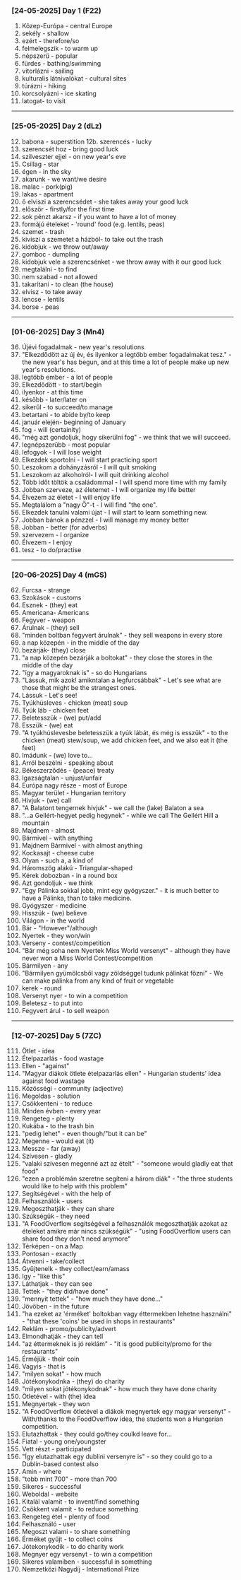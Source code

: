 ### [24-05-2025] Day 1 (F22)
1. Kõzep-Európa - central Europe
2. sekély - shallow
3. ezért - therefore/so
4. felmelegszik - to warm up
5. népszerű - popular
6. fürdes - bathing/swimming
7. vitorlázni - sailing
8. kulturalis látnivalókat - cultural sites
9. túrázni - hiking
10. korcsolyázni - ice skating
11. latogat- to visit
---
### [25-05-2025] Day 2 (dLz)
12. babona - superstition
12b. szerencés - lucky
14. szerencsét hoz - bring good luck
15. szilveszter ejjel - on new year's eve
16. Csillag - star
17. égen - in the sky
18. akarunk - we want/we desire
19. malac - pork(pig)
20. lakas - apartment
21. ő elviszi a szerencsédet - she takes away your good luck
22. először - firstly/for the first time
23. sok pénzt akarsz - if you want to have a lot of money
24. formájú ételeket - 'round' food (e.g. lentils, peas)
25. szemet - trash
26. kiviszi a szemetet a házból- to take out the trash
27. kidobjuk - we throw out/away
28. gomboc - dumpling
29. kidobjuk vele a szerencsénket - we throw away with it our good luck
30. megtalálni - to find
31. nem szabad - not allowed
32. takarítani - to clean (the house)
33. elvisz - to take away
34. lencse - lentils
35. borse - peas
---
### [01-06-2025] Day 3 (Mn4)
36. Újévi fogadalmak - new year's resolutions
37. "Elkezdődött az új év, és ilyenkor a legtöbb ember fogadalmakat tesz." - the new year's has begun, and at this time a lot of people make up new year's resolutions.
38. legtöbb ember - a lot of people
39. Elkezdődött - to start/begin
40. ilyenkor - at this time
41. később - later/later on
42. sikerűl - to succeed/to manage
43. betartani - to abide by/to keep
44. január elején- beginning of January
45. fog - will (certainity)
46. "még azt gondoljuk, hogy sikerülni fog" - we think that we will succeed.
47. legnépszerűbb - most popular
48. lefogyok - I will lose weight
49. Elkezdek sportolni - I will start practicing sport
50. Leszokom a dohányzásról - I will quit smoking
51. Leszokom az alkoholról- I will quit drinking alcohol
52. Több időt töltök a családommal - I will spend more time with my family
53. Jobban szerveze, az életemet - I will organize my life better
54. Élvezem az életet - I will enjoy life
55. Megtalálom a "nagy Ő"-t - I will find "the one".
56. Elkezdek tanulni valami újat - I will start to learn something new.
57. Jobban bánok a pénzzel - I will manage my money better
58. Jobban - better (for adverbs)
59. szervezem - I organize
60. Élvezem - I enjoy
61. tesz - to do/practise
---
### [20-06-2025] Day 4 (mGS)
62. Furcsa - strange
63. Szokások - customs
64. Esznek - (they) eat
65. Americana- Americans
66. Fegyver - weapon
67. Árulnak - (they) sell
68. "minden boltban fegyvert árulnak" - they sell weapons in every store
69. a nap közepén - in the middle of the day
70. bezárják- (they) close
71. "a nap közepén bezárják a boltokat" - they close the stores in the middle of the day
72. "így a magyaroknak is" - so do Hungarians
73. "Lássuk, mik azok! amikntalan a legfurcsábbak" - Let's see what are those that might be the strangest ones.
74. Lássuk - Let's see!
75. Tyúkhúsleves - chicken (meat) soup
76. Tyúk láb - chicken feet
77. Beletesszük - (we) put/add
78. Esszük - (we) eat
79. "A tyúkhúslevesbe beletesszük a tyúk lábát, és még is esszük" - to the chicken (meat) stew/soup, we add chicken feet, and we also eat it (the feet)
80. Imádunk - (we) love to...
81. Arról beszélni - speaking about
82. Békeszerződés - (peace) treaty
83. Igazságtalan - unjust/unfair
84. Európa nagy része - most of Europe
85. Magyar terület - Hungarian territory
86. Hívjuk - (we) call
87. "A Balatont tengernek hívjuk" - we call the (lake) Balaton a sea
88. "...a Gellért-hegyet pedig hegynek" - while we call The Gellért Hill a mountain
89. Majdnem - almost
90. Bármivel - with anything
91. Majdnem Bármivel - with almost anything
92. Kockasajt - cheese cube
93. Olyan - such a, a kind of
94. Háromszög alakú - Triangular-shaped
95. Kérek dobozban  - in a round box
96. Azt gondoljuk - we think
97. "Egy Pálinka sokkal jobb, mint egy gyógyszer." - it is much better to have a Pálinka, than to take medicine.
98. Gyógyszer - medicine
99. Hisszük - (we) believe
100. Világon - in the world
101. Bár - "However"/although
102. Nyertek - they won/win
103. Verseny - contest/competition
104. "Bár még soha nem Nyertek Miss World versenyt" - although they have never won a Miss World Contest/competition
105. Bármilyen - any
106. "Bármilyen gyümölcsből vagy zöldséggel tudunk pálinkát főzni" - We can make pálinka from any kind of fruit or vegetable
107. kerek - round
108. Versenyt nyer - to win a competition
109. Beletesz - to put into
110. Fegyvert árul - to sell weapon
---
### [12-07-2025] Day 5 (7ZC)
111. Ötlet - idea
112. Ételpazarlás - food wastage
113. Ellen - "against"
114. "Magyar diákok ötlete ételpazarlás ellen" - Hungarian students' idea against food wastage
115. Közösségi - community (adjective)
116. Megoldas - solution
117. Csökkenteni - to reduce
118. Minden évben - every year
119. Rengeteg - plenty
120. Kukába - to the trash bin
121. "pedig lehet" - even though/"but it can be"
122. Megenne - would eat (it)
123. Messze - far (away)
124. Szívesen - gladly
125. "valaki szívesen megenné azt az ételt" - "someone would gladly eat that food"
126. "ezen a problémán szeretne segíteni a három diák" - "the three students would like to help with this problem"
127. Segítségével - with the help of
128. Felhasználók - users
129. Megoszthatják - they can share
130. Szúkségük - they need
131. "A FoodOverflow segítségével a felhasználók megoszthatják azokat az ételeket amikre már nincs szükségük" - "using FoodOverflow users can share food they don't need anymore"
132. Térképen - on a Map
133. Pontosan - exactly
134. Átvenni - take/collect
135. Gyűjtenelk - they collect/earn/amass
136. Igy - "like this"
137. Láthatjak - they can see
138. Tettek - "they did/have done"
139. "mennyit tettek" - "how much they have done..."
140. Jövöben - in the future
141. "ha ezeket az 'érméket' boltokban vagy éttermekben lehetne használni" - "that these 'coins' be used in shops in restaurants"
142. Reklám - promo/publicity/advert
143. Elmondhatják - they can tell
144. "az éttermeknek is jó reklám" - "it is good publicity/promo for the restaurants"
145. Érméjük - their coin
146. Vagyis - that is
147. "milyen sokat" - how much
148. Jótékonykodnka - (they) do charity
149. "milyen sokat jótékonykodnak" - how much they have done charity
150. Ötletével - with (the) idea
151. Megnyertek - they won
152. "A FoodOverflow ötletével a diákok megnyertek egy magyar versenyt" - With/thanks to the FoodOverflow idea, the students won a Hungarian competition.
153. Elutazhattak - they could go/they coulkd leave for...
154. Fiatal - young one/youngster
155. Vett részt - participated
156. "Így elutazhattak egy dublini versenyre is" - so they could go to a Dublin-based contest also
157. Amin - where
158. "tobb mint 700" - more than 700
159. Sikeres - successful
160. Weboldal - website
161. Kitalál valamit - to invent/find something
162. Csökkent valamit - to reduce something
163. Rengeteg étel - plenty of food
164. Felhasználó - user
165. Megoszt valami - to share something
166. Érméket gyűjt - to collect coins
167. Jótekonykodik - to do charity work
168. Megnyer egy versenyt - to win a competition
169. Sikeres valamiben - successful in something
170. Nemzetközi Nagydíj - International Prize
